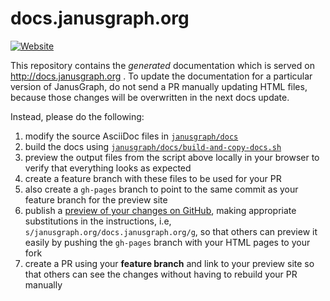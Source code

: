 # docs.janusgraph.org

[![Website][website-shield]][website-link]

[website-shield]: https://img.shields.io/website-up-down-green-red/http/docs.janusgraph.org.svg?label=docs.janusgraph.org
[website-link]: http://docs.janusgraph.org

This repository contains the _generated_ documentation which is served on
http://docs.janusgraph.org . To update the documentation for a particular
version of JanusGraph, do not send a PR manually updating HTML files, because
those changes will be overwritten in the next docs update.

Instead, please do the following:

1. modify the source AsciiDoc files in
   [`janusgraph/docs`](https://github.com/janusgraph/janusgraph/tree/master/docs)
1. build the docs using
   [`janusgraph/docs/build-and-copy-docs.sh`](https://github.com/JanusGraph/janusgraph/blob/master/docs/build-and-copy-docs.sh)
1. preview the output files from the script above locally in your browser to
   verify that everything looks as expected
1. create a feature branch with these files to be used for your PR
1. also create a `gh-pages` branch to point to the same commit as your feature
   branch for the preview site
1. publish a [preview of your changes on
   GitHub](https://github.com/JanusGraph/janusgraph.org/blob/master/README.md#preview-via-github),
   making appropriate substitutions in the instructions, i.e,
   `s/janusgraph.org/docs.janusgraph.org/g`, so that others can preview it
   easily by pushing the `gh-pages` branch with your HTML pages to your fork
1. create a PR using your **feature branch** and link to your preview site so
   that others can see the changes without having to rebuild your PR manually
